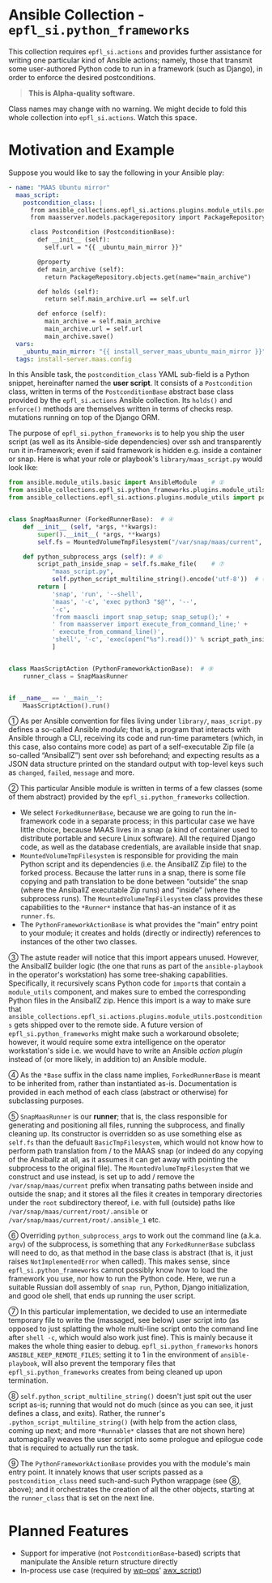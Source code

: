 # Ansible Collection - `epfl_si.python_frameworks`

This collection requires `epfl_si.actions` and provides further assistance for writing one particular kind of Ansible actions; namely, those that transmit some user-authored Python code to run in a framework (such as Django), in order to enforce the desired postconditions.

  > **This is Alpha-quality software.**

Class names may change with no warning. We might decide to fold this whole collection into `epfl_si.actions`. Watch this space.

# Motivation and Example

Suppose you would like to say the following in your Ansible play:

```yaml
- name: "MAAS Ubuntu mirror"
  maas_script:
    postcondition_class: |
      from ansible_collections.epfl_si.actions.plugins.module_utils.postconditions import Postcondition as PostconditionBase
      from maasserver.models.packagerepository import PackageRepository

      class Postcondition (PostconditionBase):
        def __init__ (self):
          self.url = "{{ _ubuntu_main_mirror }}"

        @property
        def main_archive (self):
          return PackageRepository.objects.get(name="main_archive")

        def holds (self):
          return self.main_archive.url == self.url

        def enforce (self):
          main_archive = self.main_archive
          main_archive.url = self.url
          main_archive.save()
  vars:
    _ubuntu_main_mirror: "{{ install_server_maas_ubuntu_main_mirror }}"
  tags: install-server.maas.config
```

In this Ansible task, the `postcondition_class` YAML sub-field is a Python snippet, hereinafter named the **user script**. It consists of a `Postcondition` class, written in terms of the `PostconditionBase` abstract base class provided by the `epfl_si.actions` Ansible collection. Its `holds()` and `enforce()` methods are themselves written in terms of checks resp. mutations running on top of the Django ORM.

The purpose of `epfl_si.python_frameworks` is to help you ship the user script (as well as its Ansible-side dependencies) over ssh and transparently run it in-framework; even if said framework is hidden e.g. inside a container or snap. Here is what your role or playbook's `library/maas_script.py` would look like:

```python
from ansible.module_utils.basic import AnsibleModule    # ①
from ansible_collections.epfl_si.python_frameworks.plugins.module_utils.python_framework_actions import MountedVolumeTmpFilesystem, PythonFrameworkActionBase, ForkedRunnerBase  # ②
from ansible_collections.epfl_si.actions.plugins.module_utils import postconditions  # ③


class SnapMaasRunner (ForkedRunnerBase):  # ④
    def __init__ (self, *args, **kwargs):
        super().__init__( *args, **kwargs)
        self.fs = MountedVolumeTmpFilesystem("/var/snap/maas/current", "root")  # ⑤

    def python_subprocess_args (self): # ⑥
        script_path_inside_snap = self.fs.make_file(    # ⑦
            "maas_script.py",
            self.python_script_multiline_string().encode('utf-8'))  # ⑧
        return [
            'snap', 'run', '--shell',
            'maas', '-c', 'exec python3 "$@"', '--',
            '-c',
            'from maascli import snap_setup; snap_setup();' +
            ' from maasserver import execute_from_command_line;' +
            ' execute_from_command_line()',
            'shell', '-c', 'exec(open("%s").read())' % script_path_inside_snap
            ]


class MaasScriptAction (PythonFrameworkActionBase):  # ⑨
    runner_class = SnapMaasRunner


if __name__ == '__main__':
    MaasScriptAction().run()
```

① As per Ansible convention for files living under `library/`,
`maas_script.py` defines a so-called Ansible *module*; that is, a
program that interacts with Ansible through a CLI, receiving its code
and run-time parameters (which, in this case, also contains more code)
as part of a self-executable Zip file (a so-called “AnsiballZ”) sent
over ssh beforehand; and expecting results as a JSON data structure
printed on the standard output with top-level keys such as `changed`,
`failed`, `message` and more.

② This particular Ansible module is written in terms of a few classes
(some of them abstract) provided by the `epfl_si.python_frameworks`
collection.

- We select `ForkedRunnerBase`, because we are going to run the in-framework code in a separate process; in this particular case we have little choice, because MAAS lives in a snap (a kind of container used to distribute portable and secure Linux software). All the required Django code, as well as the database credentials, are available inside that snap.
- `MountedVolumeTmpFilesystem` is responsible for providing the main Python script and its dependencies (i.e. the AnsiballZ Zip file) to the forked process. Because the latter runs in a snap, there is some file copying and path translation to be done between “outside” the snap (where the AnsiballZ executable Zip runs) and “inside” (where the subprocess runs).  The `MountedVolumeTmpFilesystem` class provides these capabilities to the `*Runner*` instance that has-an instance of it as `runner.fs`.
- The `PythonFrameworkActionBase` is what provides the “main” entry point to your module; it creates and holds (directly or indirectly) references to instances of the other two classes.

③ The astute reader will notice that this import appears unused. However, the AnsiballZ builder logic (the one that runs as part of the `ansible-playbook` in the operator's workstation) has some tree-shaking capabilities. Specifically, it recursively scans Python code for `import`s that contain a `module_utils` component, and makes sure to embed the corresponding Python files in the AnsiballZ zip. Hence this import is a way to make sure that `ansible_collections.epfl_si.actions.plugins.module_utils.postconditions` gets shipped over to the remote side. A future version of `epfl_si.python_frameworks` might make such a workaround obsolete; however, it would require some extra intelligence on the operator workstation's side i.e. we would have to write an Ansible *action plugin* instead of (or more likely, in addition to) an Ansible module.

④ As the `*Base` suffix in the class name implies,  `ForkedRunnerBase` is meant to be inherited from, rather than instantiated as-is. Documentation is provided in each method of each class (abstract or otherwise) for subclassing purposes.

⑤ `SnapMaasRunner` is our **runner**; that is, the class responsible for generating and positioning all files, running the subprocess, and finally cleaning up. Its constructor is overridden so as use something else as `self.fs` than the defuault `BasicTmpFilesystem`, which would not know how to perform path translation from / to the MAAS snap (or indeed do any copying of the Ansiballz at all, as it assumes it can get away with pointing the subprocess to the original file). The `MountedVolumeTmpFilesystem` that we construct and use instead, is set up to add / remove the `/var/snap/maas/current` prefix when transating paths between inside and outside the snap; and it stores all the files it creates in temporary directories under the `root` subdirectory thereof, i.e. with full (outside) paths like `/var/snap/maas/current/root/.ansible` or `/var/snap/maas/current/root/.ansible_1` etc.

⑥ Overriding `python_subprocess_args` to work out the command line (a.k.a. `argv`) of the subprocess, is something that any `ForkedRunnerBase` subclass will need to do, as that method in the base class is abstract (that is, it just raises `NotImplementedError` when called). This makes sense, since `epfl_si.python_frameworks` cannot possibly know how to load the framework you use, nor how to run the Python code. Here, we run a suitable Russian doll assembly of `snap run`, Python, Django initialization, and good ole shell, that ends up running the user script.

⑦ In this particular implementation, we decided to use an intermediate temporary file to write the (massaged, see below) user script into (as opposed to just splatting the whole multi-line script onto the command line after `shell -c`, which would also work just fine). This is mainly because it makes the whole thing easier to debug. `epfl_si.python_frameworks` honors `ANSIBLE_KEEP_REMOTE_FILES`; setting it to 1 in the environment of `ansible-playbook`, will also prevent the temporary files that `epfl_si.python_frameworks` creates from being cleaned up upon termination.

⑧ `self.python_script_multiline_string()` doesn't just spit out the user script as-is; running that would not do much (since as you can see, it just defines a class, and exits). Rather, the runner's `.python_script_multiline_string()` (with help from the action class, coming up next; and more `*Runnable*` classes that are not shown here) automagically weaves the user script into some prologue and epilogue code that is required to actually run the task.

⑨ The `PythonFrameworkActionBase` provides you with the module's main entry point. It innately knows that user scripts passed as a `postcondition_class` need such-and-such Python wrappage (see ⑧, above); and it orchestrates the creation of all the other objects, starting at the `runner_class` that is set on the next line.

# Planned Features

- Support for imperative (not `PostconditionBase`-based) scripts that manipulate the Ansible return structure directly
- In-process use case (required by [wp-ops](https://github.com/epfl-si/wp-ops)' [awx_script](https://github.com/epfl-si/wp-ops/blob/master/ansible/roles/awx-instance/library/awx_script.py))
